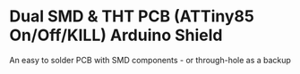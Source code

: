 # Dual SMD & THT PCB (ATTiny85 On/Off/KILL) Arduino Shield
An easy to solder PCB with SMD components - or through-hole as a backup
